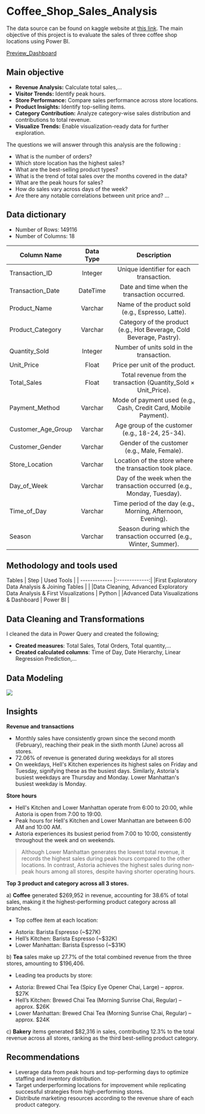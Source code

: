 # Coffee_Shop_Sales_Analysis
The data source can be found on kaggle website at [this link](https://www.kaggle.com/datasets/divu2001/coffee-shop-sales-analysis/data/). The main objective of this project is to evaluate the sales of three coffee shop locations using Power BI.

[Preview_Dashboard](https://github.com/David-Tu-Nguyen/Power-BI-Projects/blob/main/Coffee-Shop-Sales-Analysis/Coffee%20Sales%20Dashboard%20DB.pdf)

## Main objective

- **Revenue Analysis:** Calculate total sales,...
- **Visitor Trends:** Identify peak hours.
- **Store Performance:** Compare sales performance across store locations.
- **Product Insights:** Identify top-selling items.
- **Category Contribution:** Analyze category-wise sales distribution and contributions to total revenue.
- **Visualize Trends:** Enable visualization-ready data for further exploration.

The questions we will answer through this analysis are the following :
- What is the number of orders?
- Which store location has the highest sales?
- What are the best-selling product types?
- What is the trend of total sales over the months covered in the data?
- What are the peak hours for sales?
- How do sales vary across days of the week?
- Are there any notable correlations between unit price and?
...

## Data dictionary
- Number of Rows: 149116
- Number of Columns: 18
  
Column Name | Data Type | Description
| ------------- |:-------------:| :-------------:|
Transaction_ID | Integer | Unique identifier for each transaction.
Transaction_Date | DateTime | Date and time when the transaction occurred.
Product_Name | Varchar | Name of the product sold (e.g., Espresso, Latte).
Product_Category | Varchar | Category of the product (e.g., Hot Beverage, Cold Beverage, Pastry).
Quantity_Sold | Integer | Number of units sold in the transaction.
Unit_Price | Float | Price per unit of the product.
Total_Sales | Float | Total revenue from the transaction (Quantity_Sold × Unit_Price).
Payment_Method | Varchar | Mode of payment used (e.g., Cash, Credit Card, Mobile Payment).
Customer_Age_Group | Varchar | Age group of the customer (e.g., 18-24, 25-34).
Customer_Gender | Varchar | Gender of the customer (e.g., Male, Female).
Store_Location | Varchar | Location of the store where the transaction took place.
Day_of_Week | Varchar | Day of the week when the transaction occurred (e.g., Monday, Tuesday).
Time_of_Day | Varchar | Time period of the day (e.g., Morning, Afternoon, Evening).
Season | Varchar | Season during which the transaction occurred (e.g., Winter, Summer).

## Methodology and tools used
Tables
| Step  | Used Tools |
| ------------- |:-------------:|
|First Exploratory Data Analysis & Joining Tables     |     |
|Data Cleaning, Advanced Exploratory Data Analysis & First Visualizations  | Python |
|Advanced Data Visualizations & Dashboard    |  Power BI     |

## Data Cleaning and Transformations
I cleaned the data in Power Query and created the following;
- **Created measures**: Total Sales, Total Orders, Total quantity,...
- **Created calculated columns**: Time of Day, Date Hierarchy, Linear Regression Prediction,...

## Data Modeling 
![](https://i.imgur.com/nUwtDkW.png)

## Insights
**Revenue and transactions**
- Monthly sales have consistently grown since the second month (February), reaching their peak in the sixth month (June) across all stores.
- 72.06% of revenue is generated during weekdays for all stores
- On weekdays, Hell's Kitchen experiences its highest sales on Friday and Tuesday, signifying these as the busiest days. Similarly, Astoria's busiest weekdays are Thursday and Monday. Lower Manhattan's busiest weekday is Monday.

**Store hours**
- Hell's Kitchen and Lower Manhattan operate from 6:00 to 20:00, while Astoria is open from 7:00 to 19:00.
- Peak hours for Hell's Kitchen and Lower Manhattan are between 6:00 AM and 10:00 AM.
- Astoria experiences its busiest period from 7:00 to 10:00, consistently throughout the week and on weekends.
  
> Although Lower Manhattan generates the lowest total revenue, it records the highest sales during peak hours compared to the other locations. In contrast, Astoria achieves the highest sales during non-peak hours among all stores, despite having shorter operating hours.

**Top 3 product and category across all 3 stores.**

a) **Coffee** generated $269,952 in revenue, accounting for 38.6% of total sales, making it the highest-performing product category across all branches.
- Top coffee item at each location:
* Astoria: Barista Espresso (~$27K)
* Hell’s Kitchen: Barista Espresso (~$32K)
* Lower Manhattan: Barista Espresso (~$31K)

b) **Tea** sales make up 27.7% of the total combined revenue from the three stores, amounting to $196,406.
- Leading tea products by store:
* Astoria: Brewed Chai Tea (Spicy Eye Opener Chai, Large) – approx. $27K
* Hell’s Kitchen: Brewed Chai Tea (Morning Sunrise Chai, Regular) – approx. $26K
* Lower Manhattan: Brewed Chai Tea (Morning Sunrise Chai, Regular) – approx. $24K

c) **Bakery** items generated $82,316 in sales, contributing 12.3% to the total revenue across all stores, ranking as the third best-selling product category.

## Recommendations
- Leverage data from peak hours and top-performing days to optimize staffing and inventory distribution.
- Target underperforming locations for improvement while replicating successful strategies from high-performing stores.
- Distribute marketing resources according to the revenue share of each product category.
